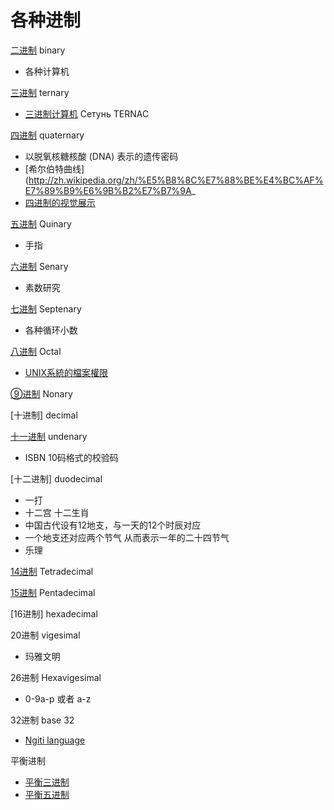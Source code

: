 # 各种进制


[二进制](http://zh.wikipedia.org/zh/%E4%BA%8C%E8%BF%9B%E5%88%B6) binary
* 各种计算机

[三进制](http://zh.wikipedia.org/wiki/%E4%B8%89%E8%BF%9B%E5%88%B6) ternary
* [三进制计算机](http://baike.baidu.com/view/5529850.htm) Сетунь TERNAC

[四进制](http://zh.wikipedia.org/wiki/%E5%9B%9B%E9%80%B2%E5%88%B6) quaternary
* 以脱氧核糖核酸 (DNA) 表示的遗传密码
* [希尔伯特曲线](http://zh.wikipedia.org/zh/%E5%B8%8C%E7%88%BE%E4%BC%AF%E7%89%B9%E6%9B%B2%E7%B7%9A_
* [四进制的视觉展示](http://zh.wikipedia.org/zh/%E5%9B%9B%E9%80%B2%E5%88%B6#.E5.9B.9B.E9.80.B2.E5.88.B6.E7.9A.84.E8.A6.96.E8.A6.BA.E5.B1.95.E7.A4.BA)

[五进制](http://zh.wikipedia.org/zh/%E4%BA%94%E9%80%B2%E5%88%B6) Quinary
* 手指

[六进制](http://zh.wikipedia.org/wiki/%E5%85%AD%E8%BF%9B%E5%88%B6) Senary
* 素数研究 

[七进制](http://zh.wikipedia.org/zh/%E4%B8%83%E8%BF%9B%E5%88%B6) Septenary
* 各种循环小数

[八进制](http://zh.wikipedia.org/zh/%E5%85%AB%E8%BF%9B%E5%88%B6) Octal
* [UNIX系統的檔案權限](http://zh.wikipedia.org/wiki/Chmod)

[⑨进制](http://zh.wikipedia.org/wiki/%E4%B9%9D%E8%BF%9B%E5%88%B6)  Nonary 

[十进制] decimal

[十一进制](http://zh.wikipedia.org/zh/%E5%8D%81%E4%B8%80%E9%80%B2%E5%88%B6) undenary
* ISBN 10码格式的校验码

[十二进制] duodecimal
* 一打 
* 十二宫 十二生肖 
* 中国古代设有12地支，与一天的12个时辰对应 
* 一个地支还对应两个节气 从而表示一年的二十四节气 
* 乐理

[14进制](http://en.wikipedia.org/wiki/Tetradecimal) Tetradecimal

[15进制](http://en.wikipedia.org/wiki/Pentadecimal) Pentadecimal

[16进制] hexadecimal

20进制 vigesimal
* 玛雅文明

26进制 Hexavigesimal
* 0-9a-p 或者 a-z

32进制 base 32 
* [Ngiti language](http://en.wikipedia.org/wiki/Ngiti_language)


平衡进制

* [平衡三进制](http://zh.wikipedia.org/zh/%E5%B9%B3%E8%A1%A1%E4%B8%89%E8%BF%9B%E5%88%B6)
* [平衡五进制](http://zh.wikipedia.org/zh/%E5%B9%B3%E8%A1%A1%E4%BA%94%E9%80%B2%E5%88%B6)